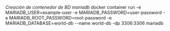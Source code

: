 <em>Creación de contenedor de BD mariadb</em>
docker container run -e MARIADB_USER=example-user -e MARIADB_PASSWORD=user-password -e MARIADB_ROOT_PASSWORD=root-password -e MARIADB_DATABASE=world-db --name world-db -dp 3306:3306 mariadb